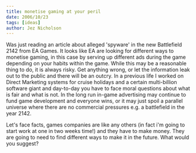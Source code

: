 ```yaml
---
title: monetise gaming at your peril
date: 2006/10/23
tags: [ideas]
author: Jez Nicholson
---
```

Was just reading an article about alleged 'spyware' in the new Battlefield 2142 from EA Games. It looks like EA are looking for different ways to monetise gaming, in this case by serving up different ads during the game depending on your habits within the game. While this may be a reasonable thing to do, it is always risky. Get anything wrong, or let the information leak out to the public and there will be an outcry. In a previous life I worked on Direct Marketing systems for cruise holidays and a certain multi-billion software giant and day-to-day you have to face moral questions about what is fair and what is not. In the long run in-game advertising may continue to fund game development and everyone wins, or it may just spoil a parallel universe where there are no commercial pressures e.g. a battlefield in the year 2142.

Let's face facts, games companies are like any others (in fact i'm going to start work at one in two weeks time!) and they have to make money. They are going to need to find different ways to make it in the future. What would you suggest?